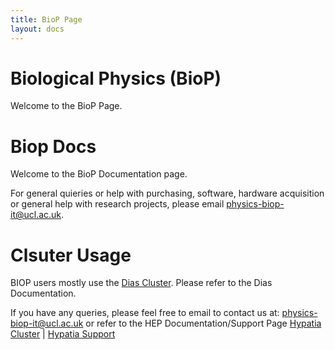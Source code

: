 ```yaml
---
title: BioP Page
layout: docs
---
```


# Biological Physics (BioP)

Welcome to the BioP Page.

# Biop Docs

Welcome to the BioP Documentation page. 

For general quieries or help with purchasing, software, hardware acquisition or general help with research projects, please email [physics-biop-it@ucl.ac.uk](mailto:physics-biop-it@ucl.ac.uk). 

# Clsuter Usage
BIOP users mostly use the [Dias Cluster](/docs/clusters/dias.md). Please refer to the Dias Documentation.


If you have any queries, please feel free to email to contact us at: [physics-biop-it@ucl.ac.uk](mailto:physics-biop-it@ucl.ac.uk) or refer to the HEP Documentation/Support Page [Hypatia Cluster](/docs/clusters/hypatia.md) | [Hypatia Support](contacts.md)